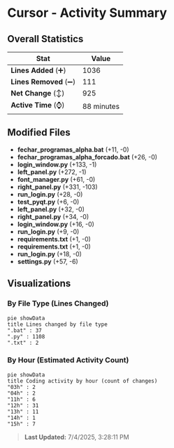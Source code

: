 # Cursor - Activity Summary 

## Overall Statistics

| Stat                   | Value                                                             |
| ---------------------- | ----------------------------------------------------------------- |
| **Lines Added** (➕)   | 1036                                          |
| **Lines Removed** (➖) | 111                                        |
| **Net Change** (↕)    | 925                |
| **Active Time** (⌚)   | 88 minutes |


## Modified Files
- **fechar_programas_alpha.bat** (+11, -0)
- **fechar_programas_alpha_forcado.bat** (+26, -0)
- **login_window.py** (+133, -1)
- **left_panel.py** (+272, -1)
- **font_manager.py** (+61, -0)
- **right_panel.py** (+331, -103)
- **run_login.py** (+28, -0)
- **test_pyqt.py** (+6, -0)
- **left_panel.py** (+32, -0)
- **right_panel.py** (+34, -0)
- **login_window.py** (+16, -0)
- **run_login.py** (+9, -0)
- **requirements.txt** (+1, -0)
- **requirements.txt** (+1, -0)
- **run_login.py** (+18, -0)
- **settings.py** (+57, -6)

## Visualizations

### By File Type (Lines Changed)

```mermaid
pie showData
title Lines changed by file type
".bat" : 37
".py" : 1108
".txt" : 2
```

### By Hour (Estimated Activity Count)

```mermaid
pie showData
title Coding activity by hour (count of changes)
"03h" : 2
"04h" : 2
"11h" : 6
"12h" : 31
"13h" : 11
"14h" : 1
"15h" : 7
```


> **Last Updated:** 7/4/2025, 3:28:11 PM
